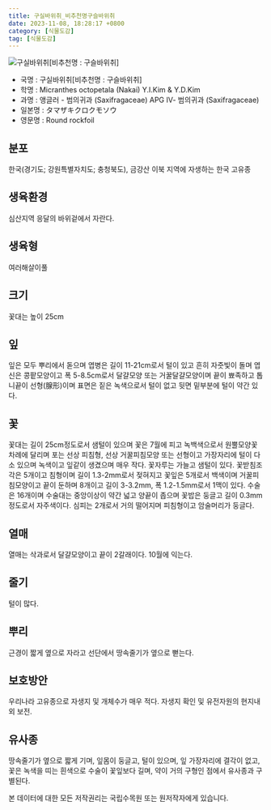 ```yaml
---
title: 구실바위취_비추천명구슬바위취
date: 2023-11-08, 18:28:17 +0800
category: [식물도감]
tag: [식물도감]
---
```




![구실바위취[비추천명 : 구슬바위취]](http://www.nature.go.kr/fileUpload/plants/basic/Saxifragaceae/Saxifraga/6939/6939_1_th2.jpg)
- 국명 : 구실바위취[비추천명 : 구슬바위취]
- 학명 : Micranthes octopetala (Nakai) Y.I.Kim & Y.D.Kim
- 과명 : 앵글러 - 범의귀과 (Saxifragaceae) APG Ⅳ- 범의귀과 (Saxifragaceae)
- 일본명 : タマザキクロクモソウ
- 영문명 : Round rockfoil


## 분포
한국(경기도; 강원특별자치도; 충청북도), 금강산 이북 지역에 자생하는 한국 고유종
## 생육환경
심산지역 응달의 바위겉에서 자란다.
## 생육형
여러해살이풀
## 크기
꽃대는 높이 25cm
## 잎
잎은 모두 뿌리에서 돋으며 엽병은 길이 11-21cm로서 털이 있고 흔히 자줏빛이 돌며 엽신은 콩팥모양이고 폭 5-8.5cm로서 달걀모양 또는 거꿀달걀모양이며 끝이 뾰족하고 톱니끝이 선형(腺形)이며 표면은 짙은 녹색으로서 털이 없고 뒷면 밑부분에 털이 약간 있다.
## 꽃
꽃대는 길이 25cm정도로서 샘털이 있으며 꽃은 7월에 피고 녹백색으로서 원뿔모양꽃차례에 달리며 포는 선상 피침형, 선상 거꿀피침모양 또는 선형이고 가장자리에 털이 다소 있으며 녹색이고 잎같이 생겼으며 매우 작다. 꽃자루는 가늘고 샘털이 있다. 꽃받침조각은 5개이고 침형이며 길이 1.3-2mm로서 젖혀지고 꽃잎은 5개로서 백색이며 거꿀피침모양이고 끝이 둔하며 8개이고 길이 3-3.2mm, 폭 1.2-1.5mm로서 1맥이 있다. 수술은 16개이며 수술대는 중앙이상이 약간 넓고 양끝이 좁으며 꽃밥은 둥글고 길이 0.3mm정도로서 자주색이다. 심피는 2개로서 거의 떨어지며 피침형이고 암술머리가 둥글다.
## 열매
열매는 삭과로서 달걀모양이고 끝이 2갈래이다. 10월에 익는다. 
## 줄기
털이 많다. 
## 뿌리
근경이 짧게 옆으로 자라고 선단에서 땅속줄기가 옆으로 뻗는다.
## 보호방안
우리나라 고유종으로 자생지 및 개체수가 매우 적다. 자생지 확인 및 유전자원의 현지내외 보전.
## 유사종
땅속줄기가 옆으로 짧게 기며, 잎몸이 둥글고, 털이 있으며, 잎 가장자리에 결각이 없고, 꽃은 녹색을 띠는 흰색으로 수술이 꽃잎보다 길며, 약이 거의 구형인 점에서 유사종과 구별된다. 






본 데이터에 대한 모든 저작권리는 국립수목원 또는 원저작자에게 있습니다.
